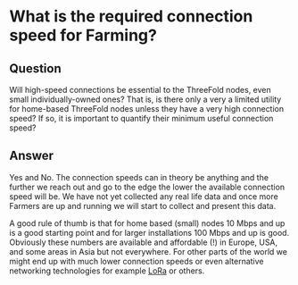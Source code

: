 # What is the required connection speed for Farming?

## Question

Will high-speed connections be essential to the ThreeFold nodes, even small individually-owned ones? That is, is there only a very a limited utility for home-based ThreeFold nodes unless they have a very high connection speed? If so, it is important to quantify their minimum useful connection speed?

## Answer

Yes and No. The connection speeds can in theory be anything and the further we reach out and go to the edge the lower the available connection speed will be.  We have not yet collected any real life data and once more Farmers are up and running we will start to collect and present this data.

A good rule of thumb is that for home based (small) nodes 10 Mbps and up is a good starting point and for larger installations 100 Mbps and up is good.  Obviously these numbers are available and affordable (!) in Europe, USA, and some areas in Asia but not everywhere.  For other parts of the world we might end up with much lower connection speeds or even alternative networking technologies for example [LoRa](https://en.wikipedia.org/wiki/Long-range_Wi-Fi) or others.